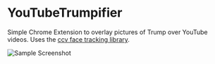 # YouTubeTrumpifier

Simple Chrome Extension to overlay pictures of Trump over YouTube videos. Uses the [ccv face tracking library](https://github.com/liuliu/ccv).

![Sample Screenshot](https://s32.postimg.org/smxbe093p/Screenshot_from_2016_07_23_20_09_17.png "Even Gangnam Style isn't safe from Trump!")
